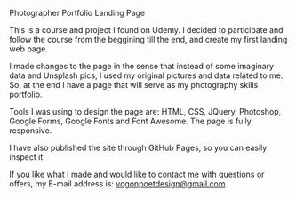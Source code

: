 Photographer Portfolio Landing Page

This is a course and project I found on Udemy.
 I decided to participate and follow the course from the beggining till the end,
 and create my first landing web page.

 I made changes to the page in the sense that instead of some imaginary data
 and Unsplash pics, I used my original pictures and data related to me.
 So, at the end I have a page that will serve as my photography skills portfolio.

 Tools I was using to design the page are: HTML, CSS, JQuery, Photoshop,
 Google Forms, Google Fonts and Font Awesome. The page is fully responsive.

 I have also published the site through GitHub Pages, so you can easily inspect it. 

 If you like what I made and would like to contact me with questions or offers,
 my E-mail address is: vogonpoetdesign@gmail.com.
